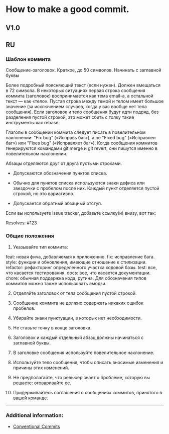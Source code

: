 # How to make a good commit.  
V1.0
---
## RU

### Шаблон коммита

Сообщение-заголовок. Краткое, до 50 символов. Начинать с заглавной буквы

Более подробный поясняющий текст (если нужен). Должен вмещаться в 72 символа. В некоторых ситуациях первая строка сообщения коммита (заголовок) воспринимается как тема email-а, а остальной текст — как «тело». Пустая строка между темой и телом имеет большое значение (за исключением случаев, когда у вас вообще нет тела сообщения). Если заголовок и тело сообщения будут идти подряд, без разделения пустой строкой, это может сбить с толку такие инструменты как rebase.

Глаголы в сообщении коммита следует писать в повелительном наклонении: "Fix bug" («Исправь баг»), а не "Fixed bug" («Исправлен баг») или "Fixes bug" («Исправляет баг»). Когда сообщения коммитов генерируются командами git merge и git revert, они пишутся именно в повелительном наклонении.

Абзацы отделяются друг от друга пустыми строками.

- Допускаются обозначения пунктов списка.

- Обычно для пунктов списка используются знаки дефиса или звездочки с пробелом после них. Каждый пункт отделяется пустой строкой, но это вариативно.

- Допускается обратный абзацный отступ.

Если вы используете issue tracker, добавьте ссылку(и) внизу, вот так:

Resolves: #123 

### Общие положения

1. Указывайте тип коммита:

feat: новая фича, добавляемая к приложению.
fix: исправление бага.
style: функции и обновления, имеющие отношение к стилизации.
refactor: рефакторинг определенного участка кодовой базы.
test: все, что касается тестирования.
docs: все, что касается документации.
chore: обычная поддержка кода, рутина.
Для обозначения типов коммитов можно также использовать эмодзи.

2. Отделяйте заголовок от тела сообщения пустой строкой.

3. Сообщение коммита не должно содержать никаких ошибок пробелов.

4. Убирайте знаки пунктуации, в которых нет необходимости.

5. Не ставьте точку в конце заголовка.

6. Заголовок и каждый отдельный абзац должны начинаться с заглавной буквы.

7. В заголовке сообщения используйте повелительное наклонение.

8. Используйте тело сообщения, чтобы описать вносимые изменения и причины этих изменений.

9. Не предполагайте, что ревьюер знает о проблеме, которую вы решаете: оговаривайте ее.

10. Придерживайтесь соглашения о сообщениях коммитов, принятого в вашей команде.
<hr>

### Additional information:
* [Conventional Commits](https://www.conventionalcommits.org/en/v1.0.0/ "Статья на английском про коммиты") 